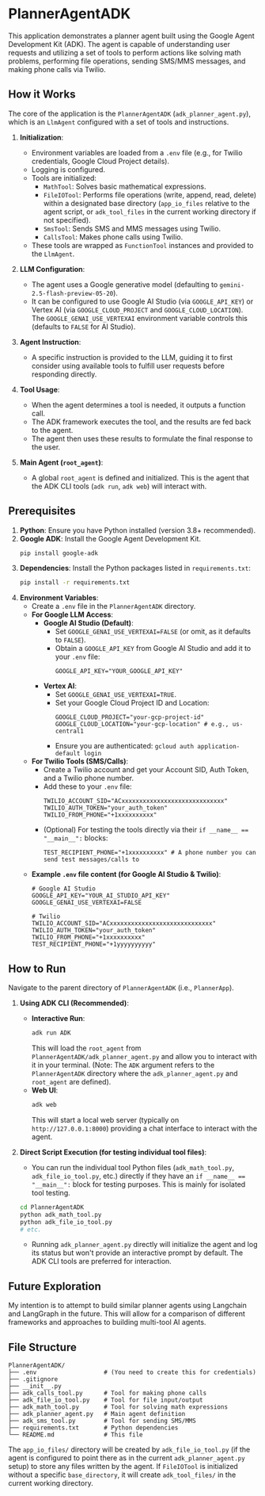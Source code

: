 # PlannerAgentADK

This application demonstrates a planner agent built using the Google Agent Development Kit (ADK). The agent is capable of understanding user requests and utilizing a set of tools to perform actions like solving math problems, performing file operations, sending SMS/MMS messages, and making phone calls via Twilio.

## How it Works

The core of the application is the `PlannerAgentADK` (`adk_planner_agent.py`), which is an `LlmAgent` configured with a set of tools and instructions.

1.  **Initialization**:
    *   Environment variables are loaded from a `.env` file (e.g., for Twilio credentials, Google Cloud Project details).
    *   Logging is configured.
    *   Tools are initialized:
        *   `MathTool`: Solves basic mathematical expressions.
        *   `FileIOTool`: Performs file operations (write, append, read, delete) within a designated base directory (`app_io_files` relative to the agent script, or `adk_tool_files` in the current working directory if not specified).
        *   `SmsTool`: Sends SMS and MMS messages using Twilio.
        *   `CallsTool`: Makes phone calls using Twilio.
    *   These tools are wrapped as `FunctionTool` instances and provided to the `LlmAgent`.

2.  **LLM Configuration**:
    *   The agent uses a Google generative model (defaulting to `gemini-2.5-flash-preview-05-20`).
    *   It can be configured to use Google AI Studio (via `GOOGLE_API_KEY`) or Vertex AI (via `GOOGLE_CLOUD_PROJECT` and `GOOGLE_CLOUD_LOCATION`). The `GOOGLE_GENAI_USE_VERTEXAI` environment variable controls this (defaults to `FALSE` for AI Studio).

3.  **Agent Instruction**:
    *   A specific instruction is provided to the LLM, guiding it to first consider using available tools to fulfill user requests before responding directly.

4.  **Tool Usage**:
    *   When the agent determines a tool is needed, it outputs a function call.
    *   The ADK framework executes the tool, and the results are fed back to the agent.
    *   The agent then uses these results to formulate the final response to the user.

5.  **Main Agent (`root_agent`)**:
    *   A global `root_agent` is defined and initialized. This is the agent that the ADK CLI tools (`adk run`, `adk web`) will interact with.

## Prerequisites

1.  **Python**: Ensure you have Python installed (version 3.8+ recommended).
2.  **Google ADK**: Install the Google Agent Development Kit.
    ```bash
    pip install google-adk
    ```
3.  **Dependencies**: Install the Python packages listed in `requirements.txt`:
    ```bash
    pip install -r requirements.txt
    ```
4.  **Environment Variables**:
    *   Create a `.env` file in the `PlannerAgentADK` directory.
    *   **For Google LLM Access**:
        *   **Google AI Studio (Default)**:
            *   Set `GOOGLE_GENAI_USE_VERTEXAI=FALSE` (or omit, as it defaults to `FALSE`).
            *   Obtain a `GOOGLE_API_KEY` from Google AI Studio and add it to your `.env` file:
                ```
                GOOGLE_API_KEY="YOUR_GOOGLE_API_KEY"
                ```
        *   **Vertex AI**:
            *   Set `GOOGLE_GENAI_USE_VERTEXAI=TRUE`.
            *   Set your Google Cloud Project ID and Location:
                ```
                GOOGLE_CLOUD_PROJECT="your-gcp-project-id"
                GOOGLE_CLOUD_LOCATION="your-gcp-location" # e.g., us-central1
                ```
            *   Ensure you are authenticated: `gcloud auth application-default login`
    *   **For Twilio Tools (SMS/Calls)**:
        *   Create a Twilio account and get your Account SID, Auth Token, and a Twilio phone number.
        *   Add these to your `.env` file:
            ```
            TWILIO_ACCOUNT_SID="ACxxxxxxxxxxxxxxxxxxxxxxxxxxxxx"
            TWILIO_AUTH_TOKEN="your_auth_token"
            TWILIO_FROM_PHONE="+1xxxxxxxxxx"
            ```
        *   (Optional) For testing the tools directly via their `if __name__ == "__main__":` blocks:
            ```
            TEST_RECIPIENT_PHONE="+1xxxxxxxxxx" # A phone number you can send test messages/calls to
            ```
    *   **Example `.env` file content (for Google AI Studio & Twilio)**:
        ```env
        # Google AI Studio
        GOOGLE_API_KEY="YOUR_AI_STUDIO_API_KEY"
        GOOGLE_GENAI_USE_VERTEXAI=FALSE

        # Twilio
        TWILIO_ACCOUNT_SID="ACxxxxxxxxxxxxxxxxxxxxxxxxxxxxx"
        TWILIO_AUTH_TOKEN="your_auth_token"
        TWILIO_FROM_PHONE="+1xxxxxxxxxx"
        TEST_RECIPIENT_PHONE="+1yyyyyyyyyy"
        ```

## How to Run

Navigate to the parent directory of `PlannerAgentADK` (i.e., `PlannerApp`).

1.  **Using ADK CLI (Recommended)**:
    *   **Interactive Run**:
        ```bash
        adk run ADK
        ```
        This will load the `root_agent` from `PlannerAgentADK/adk_planner_agent.py` and allow you to interact with it in your terminal. (Note: The `ADK` argument refers to the `PlannerAgentADK` directory where the `adk_planner_agent.py` and `root_agent` are defined).
    *   **Web UI**:
        ```bash
        adk web
        ```
        This will start a local web server (typically on `http://127.0.0.1:8000`) providing a chat interface to interact with the agent.

2.  **Direct Script Execution (for testing individual tool files)**:
    *   You can run the individual tool Python files (`adk_math_tool.py`, `adk_file_io_tool.py`, etc.) directly if they have an `if __name__ == "__main__":` block for testing purposes. This is mainly for isolated tool testing.
    ```bash
    cd PlannerAgentADK
    python adk_math_tool.py
    python adk_file_io_tool.py 
    # etc.
    ```
    *   Running `adk_planner_agent.py` directly will initialize the agent and log its status but won't provide an interactive prompt by default. The ADK CLI tools are preferred for interaction.

## Future Exploration

My intention is to attempt to build similar planner agents using Langchain and LangGraph in the future. This will allow for a comparison of different frameworks and approaches to building multi-tool AI agents.

## File Structure

```
PlannerAgentADK/
├── .env                   # (You need to create this for credentials)
├── .gitignore
├── __init__.py
├── adk_calls_tool.py      # Tool for making phone calls
├── adk_file_io_tool.py    # Tool for file input/output
├── adk_math_tool.py       # Tool for solving math expressions
├── adk_planner_agent.py   # Main agent definition
├── adk_sms_tool.py        # Tool for sending SMS/MMS
├── requirements.txt       # Python dependencies
└── README.md              # This file
```

The `app_io_files/` directory will be created by `adk_file_io_tool.py` (if the agent is configured to point there as in the current `adk_planner_agent.py` setup) to store any files written by the agent. If `FileIOTool` is initialized without a specific `base_directory`, it will create `adk_tool_files/` in the current working directory. 
